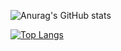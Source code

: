 ![Anurag's GitHub stats](https://github-readme-stats.vercel.app/api?username=amanda-a-reis&show_icons=true&theme=tokyonight)

[![Top Langs](https://github-readme-stats.vercel.app/api/top-langs/?username=amanda-a-reis&layout=compact&theme=tokyonight)](https://github.com/anuraghazra/github-readme-stats)
